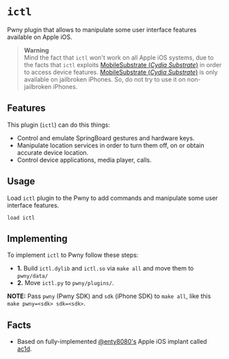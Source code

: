 # `ictl`

Pwny plugin that allows to manipulate some user interface features available on Apple iOS.

> **Warning**  
> Mind the fact that `ictl` won't work on all Apple iOS systems, due to the facts that `ictl` exploits [MobileSubstrate (*Cydia Substrate*)](https://iphonedev.wiki/index.php/Cydia_Substrate) in order to access device features. [MobileSubstrate (*Cydia Substrate*)](https://iphonedev.wiki/index.php/Cydia_Substrate) is only available on jailbroken iPhones. So, do not try to use it on non-jailbroken iPhones.

## Features

This plugin (`ictl`) can do this things:

* Control and emulate SpringBoard gestures and hardware keys.
* Manipulate location services in order to turn them off, on or obtain accurate device location.
* Control device applications, media player, calls.

## Usage

Load `ictl` plugin to the Pwny to add commands and manipulate some user interface features.

`load ictl`

## Implementing

To implement `ictl` to Pwny follow these steps:

* **1.** Build `ictl.dylib` and `ictl.so` via `make all` and move them to `pwny/data/`
* **2.** Move `ictl.py` to `pwny/plugins/`.

**NOTE:** Pass `pwny` (Pwny SDK) and `sdk` (iPhone SDK) to `make all`, like this `make pwny=<sdk> sdk=<sdk>`.

## Facts

* Based on fully-implemented [@enty8080's](https://github.com/enty8080) Apple iOS implant called [ac1d](https://web.archive.org/web/20201118064306/http://github.com/enty8080/ac1d).
